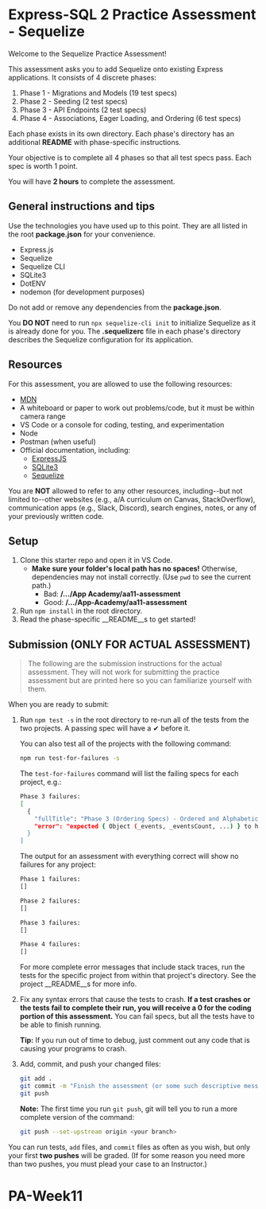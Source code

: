 # Express-SQL 2 Practice Assessment - Sequelize

Welcome to the Sequelize Practice Assessment!

This assessment asks you to add Sequelize onto existing Express applications. It
consists of 4 discrete phases:

1. Phase 1 - Migrations and Models (19 test specs)
2. Phase 2 - Seeding (2 test specs)
3. Phase 3 - API Endpoints (2 test specs)
4. Phase 4 - Associations, Eager Loading, and Ordering (6 test specs)

Each phase exists in its own directory. Each phase's directory has an additional
__README__ with phase-specific instructions.

Your objective is to complete all 4 phases so that all test specs pass. Each
spec is worth 1 point.

You will have **2 hours** to complete the assessment.

## General instructions and tips

Use the technologies you have used up to this point. They are all listed in the
root **package.json** for your convenience.

* Express.js
* Sequelize
* Sequelize CLI
* SQLite3
* DotENV
* nodemon (for development purposes)

Do not add or remove any dependencies from the **package.json**.

You **DO NOT** need to run `npx sequelize-cli init` to initialize Sequelize as
it is already done for you. The **.sequelizerc** file in each phase's directory
describes the Sequelize configuration for its application.

## Resources

For this assessment, you are allowed to use the following resources:

* [MDN]
* A whiteboard or paper to work out problems/code, but it must be within camera
  range
* VS Code or a console for coding, testing, and experimentation
* Node
* Postman (when useful)
* Official documentation, including:
  * [ExpressJS]
  * [SQLite3]
  * [Sequelize]

You are **NOT** allowed to refer to any other resources, including--but not
limited to--other websites (e.g., a/A curriculum on Canvas, StackOverflow),
communication apps (e.g., Slack, Discord), search engines, notes, or any of your
previously written code.

[MDN]: https://developer.mozilla.org/en-US/
[ExpressJS]: http://expressjs.com/
[SQLite3]: https://www.sqlite.org/docs.html
[Sequelize]: https://sequelize.org/docs/v6/

## Setup

1. Clone this starter repo and open it in VS Code.
   * **Make sure your folder's local path has no spaces!** Otherwise,
     dependencies may not install correctly. (Use `pwd` to see the current
     path.)
     * Bad:  __/.../App Academy/aa11-assessment__
     * Good: __/.../App-Academy/aa11-assessment__
2. Run `npm install` in the root directory.
3. Read the phase-specific __README__s to get started!

## Submission (ONLY FOR ACTUAL ASSESSMENT)

> The following are the submission instructions for the actual assessment. They
> will not work for submitting the practice assessment but are printed here so
> you can familiarize yourself with them.

When you are ready to submit:

1. Run `npm test -s` in the root directory to re-run all of the tests from the
   two projects. A passing spec will have a ✔ before it.

   You can also test all of the projects with the following command:

   ```sh
   npm run test-for-failures -s
   ```

   The `test-for-failures` command will list the failing specs for each
   project, e.g.:

   ```sh
   Phase 3 failures:
   [
     {
       "fullTitle": "Phase 3 (Ordering Specs) - Ordered and Alphabetical Entrees GET /entrees returns entrees ordered by highest price first then name alphabetically",
       "error": "expected { Object (_events, _eventsCount, ...) } to have status code 200 but got 500"
     }
   ]
   ```

   The output for an assessment with everything correct will show no failures
   for any project:

   ```sh
   Phase 1 failures:
   []

   Phase 2 failures:
   []

   Phase 3 failures:
   []

   Phase 4 failures:
   []
   ```

   For more complete error messages that include stack traces, run the tests for
   the specific project from within that project's directory. See the
   project __README__s for more info.
  
2. Fix any syntax errors that cause the tests to crash. **If a test crashes or
   the tests fail to complete their run, you will receive a 0 for the coding
   portion of this assessment.** You can fail specs, but all the tests have to
   be able to finish running.

   **Tip:** If you run out of time to debug, just comment out any code that is
   causing your programs to crash.

3. Add, commit, and push your changed files:

   ```sh
   git add .
   git commit -m "Finish the assessment (or some such descriptive message)"
   git push
   ```

   **Note:** The first time you run `git push`, git will tell you to run a more
   complete version of the command:

   ```sh
   git push --set-upstream origin <your branch>
   ```

You can run tests, `add` files, and `commit` files as often as you wish, but
only your first **two pushes** will be graded. (If for some reason you need more
than two pushes, you must plead your case to an Instructor.)
# PA-Week11
